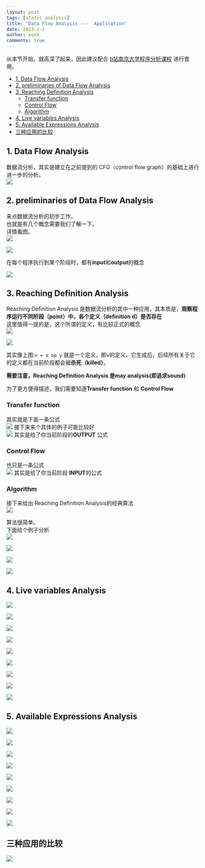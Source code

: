 ```yaml
---
layout: post
tags: [static analysis]
title: "Data Flow Analysis ---  Application"
date: 2023-1-1
author: wsxk
comments: true
---
```


从本节开始，就高深了起来，因此建议配合 [b站南京大学程序分析课程](https://www.bilibili.com/video/BV1b7411K7P4/?spm_id_from=333.999.0.0&vd_source=29a985b79f3bfd5535ef7ba4d227811c) 进行食用。<br>

- [1. Data Flow Analysis](#1-data-flow-analysis)
- [2. preliminaries of Data Flow Analysis](#2-preliminaries-of-data-flow-analysis)
- [3. Reaching Definition Analysis](#3-reaching-definition-analysis)
  - [Transfer function](#transfer-function)
  - [Control Flow](#control-flow)
  - [Algorithm](#algorithm)
- [4. Live variables Analysis](#4-live-variables-analysis)
- [5. Available Expressions Analysis](#5-available-expressions-analysis)
- [三种应用的比较](#三种应用的比较)


## 1. Data Flow Analysis<br>
数据流分析，其实是建立在之前提到的 CFG（control flow graph）的基础上进行进一步的分析。<br>
![](https://raw.githubusercontent.com/wsxk/wsxk_pictures/main/2022-6-27-DNS/20230101153656.png)

## 2. preliminaries of Data Flow Analysis<br>
来点数据流分析的初步工作。<br>
也就是有几个概念需要我们了解一下。<br>
详情看图。<br>
![](https://raw.githubusercontent.com/wsxk/wsxk_pictures/main/2022-6-27-DNS/20230101154304.png)

![](https://raw.githubusercontent.com/wsxk/wsxk_pictures/main/2022-6-27-DNS/20230101154602.png)

在每个程序执行到某个阶段时，都有**input**和**output**的概念<br>

![](https://raw.githubusercontent.com/wsxk/wsxk_pictures/main/2022-6-27-DNS/20230101154659.png)

## 3. Reaching Definition Analysis<br>
Reaching Definition Analysis 是数据流分析的其中一种应用，其本质是，**观察程序运行不同阶段（point）中，各个定义（definition d）是否存在**<br>
这里值得一提的是，这个所谓的定义，有比较正式的概念<br>
![](https://raw.githubusercontent.com/wsxk/wsxk_pictures/main/2022-6-27-DNS/20230101155746.png)

![](https://raw.githubusercontent.com/wsxk/wsxk_pictures/main/2022-6-27-DNS/20230101155810.png)

其实像上图:`v = x op y` 就是一个定义，即v的定义，它生成后，后续所有关于它的定义都在当前阶段都会被**杀死（killed）**。<br> 

**需要注意，Reaching Definition Analysis 是may analysis(即追求sound)**<br>

为了更方便得描述，我们需要知道**Transfer function** 和 **Control Flow** <br>

### Transfer function<br>
其实就是下面一条公式<br>
![](https://raw.githubusercontent.com/wsxk/wsxk_pictures/main/2022-6-27-DNS/20230101160116.png)
接下来来个具体的例子可能比较好<br>
![](https://raw.githubusercontent.com/wsxk/wsxk_pictures/main/2022-6-27-DNS/%E5%B1%8F%E5%B9%95%E6%88%AA%E5%9B%BE_20230101_120640.png)
其实是给了你当前阶段的**OUTPUT** 公式<br>

### Control Flow<br>
也只是一条公式<br>
![](https://raw.githubusercontent.com/wsxk/wsxk_pictures/main/2022-6-27-DNS/20230101160253.png)
其实是给了你当前阶段 **INPUT**的公式<br>


### Algorithm<br>
接下来给出 Reaching Definition Analysis的经典算法<br>
![](https://raw.githubusercontent.com/wsxk/wsxk_pictures/main/2022-6-27-DNS/%E5%B1%8F%E5%B9%95%E6%88%AA%E5%9B%BE_20230101_121505.png)

算法很简单。<br>
下面给个例子分析<br>
![](https://raw.githubusercontent.com/wsxk/wsxk_pictures/main/2022-6-27-DNS/%E5%B1%8F%E5%B9%95%E6%88%AA%E5%9B%BE_20230101_122314.png)

![](https://raw.githubusercontent.com/wsxk/wsxk_pictures/main/2022-6-27-DNS/%E5%B1%8F%E5%B9%95%E6%88%AA%E5%9B%BE_20230101_122440.png)

![](https://raw.githubusercontent.com/wsxk/wsxk_pictures/main/2022-6-27-DNS/%E5%B1%8F%E5%B9%95%E6%88%AA%E5%9B%BE_20230101_123402.png)


![](https://raw.githubusercontent.com/wsxk/wsxk_pictures/main/2022-6-27-DNS/%E5%B1%8F%E5%B9%95%E6%88%AA%E5%9B%BE_20230101_130913.png)


## 4. Live variables Analysis<br>
![](https://raw.githubusercontent.com/wsxk/wsxk_pictures/main/2022-6-27-DNS/20230102201927.png)

![](https://raw.githubusercontent.com/wsxk/wsxk_pictures/main/2022-6-27-DNS/%E5%B1%8F%E5%B9%95%E6%88%AA%E5%9B%BE_20230102_104222.png)

![](https://raw.githubusercontent.com/wsxk/wsxk_pictures/main/2022-6-27-DNS/%E5%B1%8F%E5%B9%95%E6%88%AA%E5%9B%BE_20230102_104421.png)

![](https://raw.githubusercontent.com/wsxk/wsxk_pictures/main/2022-6-27-DNS/%E5%B1%8F%E5%B9%95%E6%88%AA%E5%9B%BE_20230102_150320.png)

![](https://raw.githubusercontent.com/wsxk/wsxk_pictures/main/2022-6-27-DNS/%E5%B1%8F%E5%B9%95%E6%88%AA%E5%9B%BE_20230102_152827.png)

![](https://raw.githubusercontent.com/wsxk/wsxk_pictures/main/2022-6-27-DNS/%E5%B1%8F%E5%B9%95%E6%88%AA%E5%9B%BE_20230102_152935.png)

![](https://raw.githubusercontent.com/wsxk/wsxk_pictures/main/2022-6-27-DNS/%E5%B1%8F%E5%B9%95%E6%88%AA%E5%9B%BE_20230102_153027.png)

![](https://raw.githubusercontent.com/wsxk/wsxk_pictures/main/2022-6-27-DNS/%E5%B1%8F%E5%B9%95%E6%88%AA%E5%9B%BE_20230102_153047.png)

![](https://raw.githubusercontent.com/wsxk/wsxk_pictures/main/2022-6-27-DNS/%E5%B1%8F%E5%B9%95%E6%88%AA%E5%9B%BE_20230102_180142.png)

## 5. Available Expressions Analysis<br>
![](https://raw.githubusercontent.com/wsxk/wsxk_pictures/main/2022-6-27-DNS/%E5%B1%8F%E5%B9%95%E6%88%AA%E5%9B%BE_20230102_180848.png)

![](https://raw.githubusercontent.com/wsxk/wsxk_pictures/main/2022-6-27-DNS/%E5%B1%8F%E5%B9%95%E6%88%AA%E5%9B%BE_20230102_180902.png)

![](https://raw.githubusercontent.com/wsxk/wsxk_pictures/main/2022-6-27-DNS/%E5%B1%8F%E5%B9%95%E6%88%AA%E5%9B%BE_20230102_181706.png)

![](https://raw.githubusercontent.com/wsxk/wsxk_pictures/main/2022-6-27-DNS/%E5%B1%8F%E5%B9%95%E6%88%AA%E5%9B%BE_20230102_181753.png)

![](https://raw.githubusercontent.com/wsxk/wsxk_pictures/main/2022-6-27-DNS/%E5%B1%8F%E5%B9%95%E6%88%AA%E5%9B%BE_20230102_181814.png)

![](https://raw.githubusercontent.com/wsxk/wsxk_pictures/main/2022-6-27-DNS/%E5%B1%8F%E5%B9%95%E6%88%AA%E5%9B%BE_20230102_181904.png)

![](https://raw.githubusercontent.com/wsxk/wsxk_pictures/main/2022-6-27-DNS/%E5%B1%8F%E5%B9%95%E6%88%AA%E5%9B%BE_20230102_182129.png)

![](https://raw.githubusercontent.com/wsxk/wsxk_pictures/main/2022-6-27-DNS/%E5%B1%8F%E5%B9%95%E6%88%AA%E5%9B%BE_20230102_182223.png)

![](https://raw.githubusercontent.com/wsxk/wsxk_pictures/main/2022-6-27-DNS/%E5%B1%8F%E5%B9%95%E6%88%AA%E5%9B%BE_20230102_183541.png)

## 三种应用的比较<br>
![](https://raw.githubusercontent.com/wsxk/wsxk_pictures/main/2022-6-27-DNS/%E5%B1%8F%E5%B9%95%E6%88%AA%E5%9B%BE_20230102_185300.png)